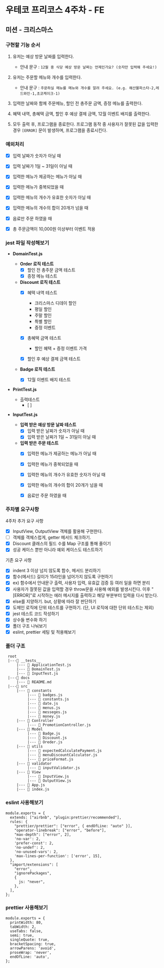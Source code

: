 # 우테코 프리코스 4주차 - FE

## 미션 - 크리스마스

### 구현할 기능 순서

1. 유저는 예상 방문 날짜를 입력한다.

   - 안내 문구 : `12월 중 식당 예상 방문 날짜는 언제인가요? (숫자만 입력해 주세요!)`

2. 유저는 주문할 메뉴와 개수를 입력한다.

   - 안내 문구 : `주문하실 메뉴를 메뉴와 개수를 알려 주세요. (e.g. 해산물파스타-2,레드와인-1,초코케이크-1)`

3. 입력한 날짜와 함께 주문메뉴, 할인 전 총주문 금액, 증정 메뉴를 출력한다.

4. 혜택 내역, 총혜택 금액, 할인 후 예상 결제 금액, 12월 이벤트 배지를 출력한다.

5. 모두 출력 후, 프로그램을 종료한다. 프로그램 동작 중 사용자가 잘못된 값을 입력한 경우 `[ERROR]` 문이 발생하며, 프로그램을 종료시킨다.

### 예외처리

- [x] 입력 날짜가 숫자가 아닐 때
- [x] 입력 날짜가 1일 ~ 31일이 아닐 때

- [x] 입력한 메뉴가 제공하는 메뉴가 아닐 때
- [x] 입력한 메뉴가 중복되었을 때
- [x] 입력한 메뉴의 개수가 유효한 숫자가 아닐 때
- [x] 입력한 메뉴의 개수의 합이 20개가 넘을 때
- [x] 음료만 주문 하였을 때

- [x] 총 주문금액이 10,000원 이상부터 이벤트 적용


### jest 파일 작성해보기

- **DomainTest.js**
  
  - **Order 로직 테스트**
    - [x] 할인 전 총주문 금액 테스트
    - [x] 증정 메뉴 테스트

  - **Discount 로직 테스트**
    - [x] 혜택 내역 테스트
      - 크리스마스 디데이 할인
      - 평일 할인
      - 주말 할인
      - 특별 할인
      - 증정 이벤트
  
    - [x] 총혜택 금액 테스트
      - 할인 혜택 + 증정 이벤트 가격
    - [x] 할인 후 예상 결제 금액 테스트
  
  - **Badge 로직 테스트**
    - [x] 12월 이벤트 배지 테스트


- **PrintTest.js**
  - 츨력테스트
    - [ ]

- **InputTest.js**

  - **입력 받은 예상 방문 날짜 테스트**
    - [x] 입력 받은 날짜가 숫자가 아닐 때
    - [x] 입력 받은 날짜가 1일 ~ 31일이 아닐 때

  - **입력 받은 주문 테스트**
    - [x] 입력한 메뉴가 제공하는 메뉴가 아닐 때
    - [x] 입력한 메뉴가 중복되었을 때
    - [x] 입력한 메뉴의 개수가 유효한 숫자가 아닐 때
    - [x] 입력한 메뉴의 개수의 합이 20개가 넘을 때
    - [x] 음료만 주문 하였을 때


### 주차별 요구사항

4주차 추가 요구 사항

- [x] InputView, OutputView 객체를 활용해 구현한다.
- [ ] 객체를 객체스럽게, getter 메서드 체크하기.
- [x] Discount 클래스의 필드 수를 Map 구조를 통해 줄이기
- [x] 성공 케이스 뿐만 아니라 예외 케이스도 테스트하기

기존 요구 사항

- [x] indent 3 이상 넘지 않도록 함수, 메서드 분리하기
- [x] 함수(메서드) 길이가 15라인을 넘어가지 않도록 구현하기
- [x] ex) 함수에서 안내문구 출력, 사용자 입력, 유효값 검증 등 여러 일을 하면 분리
- [x] 사용자가 잘못된 값을 입력할 경우 throw문을 사용해 예외를 발생시킨다. 이후 "[ERROR]"로 시작하는 에러 메시지를 출력하고 해당 부분부터 입력을 다시 받는다.
- [x] else를 지양하기. but, 상황에 따라 잘 판단하기
- [x] 도메인 로직에 단위 테스트를 구현하기. (단, UI 로직에 대한 단위 테스트는 제외)
- [x] jest 테스트 코드 작성하기
- [x] 상수들 변수화 하기
- [x] 폴더 구조 나눠보기
- [x] eslint, prettier 세팅 및 적용해보기

### 폴더 구조

```
 root
 |---📂 __tests__
     |--- 📄 ApplicationTest.js
     |--- 📄 DomainTest.js
     |--- 📄 InputTest.js
 |---📂 docs
     |--- 📄 README.md
 |---📂 src
     |--- 📂 constants
          |--- 📄 badges.js
          |--- 📄 constants.js
          |--- 📄 date.js
          |--- 📄 menus.js
          |--- 📄 messeges.js
          |--- 📄 money.js
     |--- 📂 Controller
          |--- 📄 PromotionController.js
     |--- 📂 Model
          |--- 📄 Badge.js
          |--- 📄 Discount.js
          |--- 📄 Oreder.js
     |--- 📂 utils
          |--- 📄 expectedCalculatePayment.js
          |--- 📄 menuDiscountCalculator.js
          |--- 📄 priceFormat.js
     |--- 📂 validator
          |--- 📄 inputValidator.js
     |--- 📂 View
          |--- 📄 InputView.js
          |--- 📄 OutputView.js
     |--- 📄 App.js
     |--- 📄 index.js
```

### eslint 사용해보기

```
module.exports = {
  extends: ["airbnb", "plugin:prettier/recommended"],
  rules: {
    "prettier/prettier": ["error", { endOfLine: "auto" }],
    "operator-linebreak": ["error", "before"],
    "max-depth": ["error", 2],
    'no-var': 2,
    'prefer-const': 2,
    'no-undef': 2,
    'no-unused-vars': 2,
    'max-lines-per-function': ['error', 15],
  },
  "import/extensions": [
    "error",
    "ignorePackages",
    {
      js: "never",
    },
  ],
};
```

### prettier 사용해보기

```
module.exports = {
  printWidth: 80,
  tabWidth: 2,
  useTabs: false,
  semi: true,
  singleQuote: true,
  bracketSpacing: true,
  arrowParens: 'avoid',
  proseWrap: 'never',
  endOfLine: 'auto',
};
```
